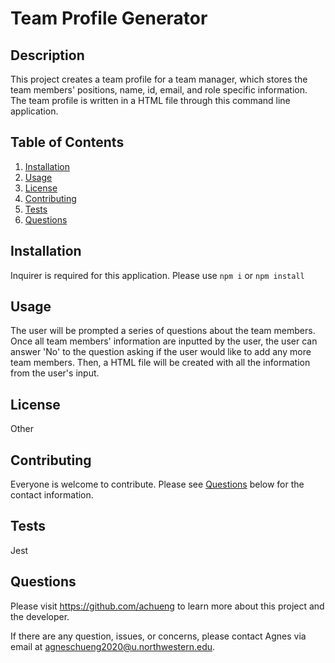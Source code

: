 # Team Profile Generator

  ## Description

  This project creates a team profile for a team manager, which stores the team members' positions, name, id, email, and role specific information. The team profile is written in a HTML file through this command line application.

  ## Table of Contents
  1. [Installation](#Installation)
  2. [Usage](#Usage)
  3. [License](#License)
  4. [Contributing](#Contributing)
  5. [Tests](#Tests)
  6. [Questions](#Questions)

  ## Installation

  Inquirer is required for this application. Please use `npm i` or `npm install`

  ## Usage

  The user will be prompted a series of questions about the team members. Once all team members' information are inputted by the user, the user can answer 'No' to the question asking if the user would like to add any more team members. Then, a HTML file will be created with all the information from the user's input.

  ## License

  Other

  ## Contributing

  Everyone is welcome to contribute. Please see [Questions](#Questions) below for the contact information.

  ## Tests

  Jest

  ## Questions

  Please visit https://github.com/achueng to learn more about this project and the developer.
  
  If there are any question, issues, or concerns, please contact Agnes via email at [agneschueng2020@u.northwestern.edu](mailto:agneschueng2020@u.northwestern.edu).
